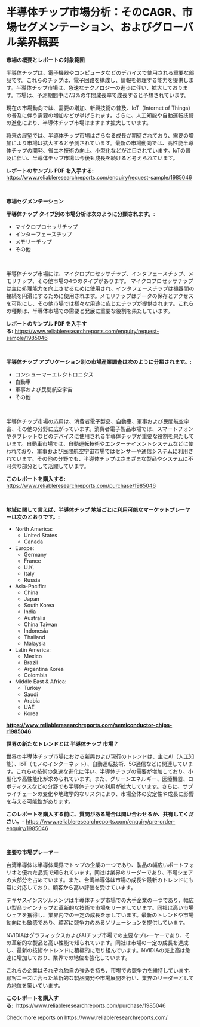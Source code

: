<p><h1>半導体チップ市場分析：そのCAGR、市場セグメンテーション、およびグローバル業界概要</h1></p><p><strong>市場の概要とレポートの対象範囲</strong></p>
<p><p>半導体チップは、電子機器やコンピュータなどのデバイスで使用される重要な部品です。これらのチップは、電子回路を構成し、情報を処理する能力を提供します。半導体チップ市場は、急速なテクノロジーの進歩に伴い、拡大しております。市場は、予測期間中に7.3%の年間成長率で成長すると予想されています。</p><p>現在の市場動向では、需要の増加、新興技術の普及、IoT（Internet of Things）の普及に伴う需要の増加などが挙げられます。さらに、人工知能や自動運転技術の進化により、半導体チップ市場はますます拡大しています。</p><p>将来の展望では、半導体チップ市場はさらなる成長が期待されており、需要の増加により市場は拡大すると予測されています。最新の市場動向では、高性能半導体チップの開発、省エネ技術の向上、小型化などが注目されています。IoTの普及に伴い、半導体チップ市場は今後も成長を続けると考えられています。</p></p>
<p><strong>レポートのサンプル PDF を入手する:</strong> <a href="https://www.reliableresearchreports.com/enquiry/request-sample/1985046">https://www.reliableresearchreports.com/enquiry/request-sample/1985046</a></p>
<p>&nbsp;</p>
<p><strong>市場セグメンテーション</strong></p>
<p><strong>半導体チップ タイプ別の市場分析は次のように分類されます。:</strong></p>
<p><ul><li>マイクロプロセッサチップ</li><li>インターフェースチップ</li><li>メモリーチップ</li><li>その他</li></ul></p>
<p>&nbsp;</p>
<p><p>半導体チップ市場には、マイクロプロセッサチップ、インタフェースチップ、メモリチップ、その他市場の4つのタイプがあります。 マイクロプロセッサチップは主に処理能力を向上させるために使用され、インタフェースチップは機器間の接続を円滑にするために使用されます。メモリチップはデータの保存とアクセスを可能にし、その他市場では様々な用途に応じたチップが提供されます。これらの種類は、半導体市場での需要と発展に重要な役割を果たしています。</p></p>
<p><strong>レポートのサンプル PDF を入手する:</strong>&nbsp;<a href="https://www.reliableresearchreports.com/enquiry/request-sample/1985046">https://www.reliableresearchreports.com/enquiry/request-sample/1985046</a></p>
<p>&nbsp;</p>
<p><strong> 半導体チップ アプリケーション別の市場産業調査は次のように分類されます。:</strong></p>
<p><ul><li>コンシューマーエレクトロニクス</li><li>自動車</li><li>軍事および民間航空宇宙</li><li>その他</li></ul></p>
<p>&nbsp;</p>
<p><p>半導体チップ市場の応用は、消費者電子製品、自動車、軍事および民間航空宇宙、その他の分野に広がっています。消費者電子製品市場では、スマートフォンやタブレットなどのデバイスに使用される半導体チップが重要な役割を果たしています。自動車市場では、自動運転技術やエンターテイメントシステムなどに使われており、軍事および民間航空宇宙市場ではセンサーや通信システムに利用されています。その他の分野でも、半導体チップはさまざまな製品やシステムに不可欠な部分として活躍しています。</p></p>
<p><strong>このレポートを購入する:</strong>&nbsp; <a href="https://www.reliableresearchreports.com/purchase/1985046">https://www.reliableresearchreports.com/purchase/1985046</a></p>
<p>&nbsp;</p>
<p><strong>地域に関して言えば、半導体チップ 地域ごとに利用可能なマーケットプレーヤーは次のとおりです。:</strong></p>
<p><ul>
    <li>
        North America:
        <ul>
            <li>United States</li>
            <li>Canada</li>
        </ul>
    </li>
    <li>
        Europe:
        <ul>
            <li>Germany</li>
            <li>France</li>
            <li>U.K.</li>
            <li>Italy</li>
            <li>Russia</li>
        </ul>
    </li>
    <li>
        Asia-Pacific:
        <ul>
            <li>China</li>
            <li>Japan</li>
            <li>South Korea</li>
            <li>India</li>
            <li>Australia</li>
            <li>China Taiwan</li>
            <li>Indonesia</li>
            <li>Thailand</li>
            <li>Malaysia</li>
        </ul>
    </li>
    <li>
        Latin America:
        <ul>
            <li>Mexico</li>
            <li>Brazil</li>
            <li>Argentina Korea</li>
            <li>Colombia</li>
        </ul>
    </li>
    <li>
        Middle East & Africa:
        <ul>
            <li>Turkey</li>
            <li>Saudi</li>
            <li>Arabia</li>
            <li>UAE</li>
            <li>Korea</li>
        </ul>
    </li>
    </ul></p>
<p><strong><a href="https://www.reliableresearchreports.com/semiconductor-chips-r1985046">https://www.reliableresearchreports.com/semiconductor-chips-r1985046</a></strong>&nbsp;</p>
<p><strong>世界の新たなトレンドとは 半導体チップ 市場？</strong></p>
<p><p>世界の半導体チップ市場における新興および現行のトレンドは、主にAI（人工知能）、IoT（モノのインターネット）、自動運転技術、5G通信などに関連しています。これらの技術の急速な進化に伴い、半導体チップの需要が増加しており、小型化や高性能化が求められています。また、グリーンエネルギー、医療機器、ロボティクスなどの分野でも半導体チップの利用が拡大しています。さらに、サプライチェーンの変化や地政学的なリスクにより、市場全体の安定性や成長に影響を与える可能性があります。</p></p>
<p><strong>このレポートを購入する前に、質問がある場合は問い合わせるか、共有してください。</strong>- <a href="https://www.reliableresearchreports.com/enquiry/pre-order-enquiry/1985046">https://www.reliableresearchreports.com/enquiry/pre-order-enquiry/1985046</a></p>
<p>&nbsp;</p>
<p><strong>主要な市場プレーヤー</strong></p>
<p><p>台湾半導体は半導体業界でトップの企業の一つであり、製品の幅広いポートフォリオと優れた品質で知られています。同社は業界のリーダーであり、市場シェアの大部分を占めています。また、台湾半導体は市場の成長や最新のトレンドにも常に対応しており、顧客から高い評価を受けています。</p><p>テキサスインスツルメンツは半導体チップ市場での大手企業の一つであり、幅広い製品ラインナップと革新的な技術で市場をリードしています。同社は高い市場シェアを獲得し、業界内での一定の成長を示しています。最新のトレンドや市場動向にも敏感であり、顧客に競争力のあるソリューションを提供しています。</p><p>NVIDIAはグラフィックスおよびAIチップ市場での主要なプレーヤーであり、その革新的な製品と高い性能で知られています。同社は市場の一定の成長を達成し、最新の技術やトレンドに積極的に取り組んでいます。NVIDIAの売上高は急速に増加しており、業界での地位を強化しています。</p><p>これらの企業はそれぞれ独自の強みを持ち、市場での競争力を維持しています。顧客ニーズに合った革新的な製品開発や市場展開を行い、業界のリーダーとしての地位を築いています。</p></p>
<p><strong>このレポートを購入する:</strong>&nbsp;&nbsp;<a href="https://www.reliableresearchreports.com/purchase/1985046">https://www.reliableresearchreports.com/purchase/1985046</a></p>
<p>Check more reports on https://www.reliableresearchreports.com/</p>